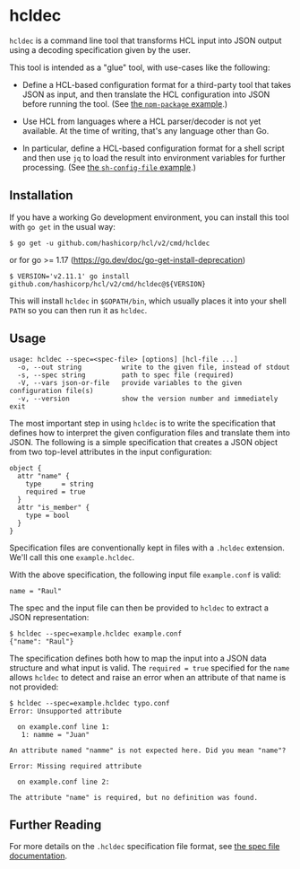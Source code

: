 # hcldec

`hcldec` is a command line tool that transforms HCL input into JSON output
using a decoding specification given by the user.

This tool is intended as a "glue" tool, with use-cases like the following:

* Define a HCL-based configuration format for a third-party tool that takes
  JSON as input, and then translate the HCL configuration into JSON before
  running the tool. (See [the `npm-package` example](examples/npm-package).)

* Use HCL from languages where a HCL parser/decoder is not yet available.
  At the time of writing, that's any language other than Go.

* In particular, define a HCL-based configuration format for a shell script
  and then use `jq` to load the result into environment variables for
  further processing. (See [the `sh-config-file` example](examples/sh-config-file).)

## Installation

If you have a working Go development environment, you can install this tool
with `go get` in the usual way:

```
$ go get -u github.com/hashicorp/hcl/v2/cmd/hcldec
```

or for go >= 1.17 (https://go.dev/doc/go-get-install-deprecation)

```
$ VERSION='v2.11.1' go install github.com/hashicorp/hcl/v2/cmd/hcldec@${VERSION}
```

This will install `hcldec` in `$GOPATH/bin`, which usually places it into
your shell `PATH` so you can then run it as `hcldec`.

## Usage

```
usage: hcldec --spec=<spec-file> [options] [hcl-file ...]
  -o, --out string          write to the given file, instead of stdout
  -s, --spec string         path to spec file (required)
  -V, --vars json-or-file   provide variables to the given configuration file(s)
  -v, --version             show the version number and immediately exit
```

The most important step in using `hcldec` is to write the specification that
defines how to interpret the given configuration files and translate them
into JSON. The following is a simple specification that creates a JSON
object from two top-level attributes in the input configuration:

```hcl
object {
  attr "name" {
    type     = string
    required = true
  }
  attr "is_member" {
    type = bool
  }
}
```

Specification files are conventionally kept in files with a `.hcldec`
extension. We'll call this one `example.hcldec`.

With the above specification, the following input file `example.conf` is
valid:

```hcl
name = "Raul"
```

The spec and the input file can then be provided to `hcldec` to extract a
JSON representation:

```
$ hcldec --spec=example.hcldec example.conf
{"name": "Raul"}
```

The specification defines both how to map the input into a JSON data structure
and what input is valid. The `required = true` specified for the `name`
allows `hcldec` to detect and raise an error when an attribute of that name
is not provided:

```
$ hcldec --spec=example.hcldec typo.conf
Error: Unsupported attribute

  on example.conf line 1:
   1: namme = "Juan"

An attribute named "namme" is not expected here. Did you mean "name"?

Error: Missing required attribute

  on example.conf line 2:

The attribute "name" is required, but no definition was found.
```

## Further Reading

For more details on the `.hcldec` specification file format, see
[the spec file documentation](spec-format.md).
